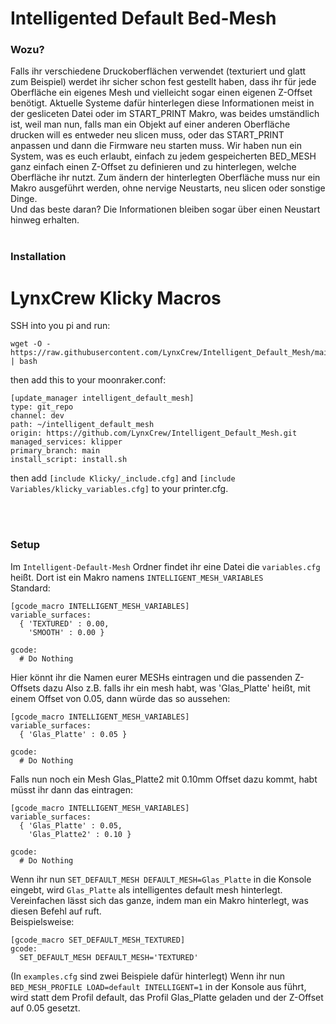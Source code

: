 # Intelligented Default Bed-Mesh

### Wozu?
Falls ihr verschiedene Druckoberflächen verwendet (texturiert und glatt zum Beispiel) werdet ihr sicher schon fest gestellt haben, dass ihr für jede Oberfläche ein eigenes Mesh und vielleicht sogar einen eigenen Z-Offset benötigt.
Aktuelle Systeme dafür hinterlegen diese Informationen meist in der gesliceten Datei oder im START_PRINT Makro, was beides umständlich ist, weil man nun, falls man ein Objekt auf einer anderen Oberfläche drucken will es entweder neu slicen muss, oder das START_PRINT anpassen und dann die Firmware neu starten muss.
Wir haben nun ein System, was es euch erlaubt, einfach zu jedem gespeicherten BED_MESH ganz einfach einen Z-Offset zu definieren und zu hinterlegen, welche Oberfläche ihr nutzt.
Zum ändern der hinterlegten Oberfläche muss nur ein Makro ausgeführt werden, ohne nervige Neustarts, neu slicen oder sonstige Dinge. <br>
Und das beste daran? Die Informationen bleiben sogar über einen Neustart hinweg erhalten.
<br>
<br>

### Installation
# LynxCrew Klicky Macros

SSH into you pi and run:
```
wget -O - https://raw.githubusercontent.com/LynxCrew/Intelligent_Default_Mesh/main/install.sh | bash
```

then add this to your moonraker.conf:
```
[update_manager intelligent_default_mesh]
type: git_repo
channel: dev
path: ~/intelligent_default_mesh
origin: https://github.com/LynxCrew/Intelligent_Default_Mesh.git
managed_services: klipper
primary_branch: main
install_script: install.sh
```

then add `[include Klicky/_include.cfg]` and `[include Variables/klicky_variables.cfg]` to your printer.cfg.



<br>
<br>

### Setup
Im `Intelligent-Default-Mesh` Ordner findet ihr eine Datei die `variables.cfg` heißt. Dort ist ein Makro namens `INTELLIGENT_MESH_VARIABLES` <br>
Standard: 
```
[gcode_macro INTELLIGENT_MESH_VARIABLES]
variable_surfaces:
  { 'TEXTURED' : 0.00,
    'SMOOTH' : 0.00 }

gcode:
  # Do Nothing
```

Hier könnt ihr die Namen eurer MESHs eintragen und die passenden Z-Offsets dazu 
Also z.B. falls ihr ein mesh habt, was 'Glas_Platte' heißt, mit einem Offset von 0.05, dann würde das so aussehen:
```
[gcode_macro INTELLIGENT_MESH_VARIABLES]
variable_surfaces:
  { 'Glas_Platte' : 0.05 }

gcode:
  # Do Nothing
```
Falls nun noch ein Mesh Glas_Platte2 mit 0.10mm Offset dazu kommt, habt müsst ihr dann das eintragen:
```
[gcode_macro INTELLIGENT_MESH_VARIABLES]
variable_surfaces:
  { 'Glas_Platte' : 0.05,
    'Glas_Platte2' : 0.10 }

gcode:
  # Do Nothing
````
Wenn ihr nun `SET_DEFAULT_MESH DEFAULT_MESH=Glas_Platte` in die Konsole eingebt, wird `Glas_Platte` als intelligentes default mesh hinterlegt. <br>
Vereinfachen lässt sich das ganze, indem man ein Makro hinterlegt, was diesen Befehl auf ruft. <br>
Beispielsweise: 
```
[gcode_macro SET_DEFAULT_MESH_TEXTURED]
gcode:
  SET_DEFAULT_MESH DEFAULT_MESH='TEXTURED'
```
(In `examples.cfg` sind zwei Beispiele dafür hinterlegt)
Wenn ihr nun `BED_MESH_PROFILE LOAD=default INTELLIGENT=1` in der Konsole aus führt, wird statt dem Profil default, das Profil Glas_Platte geladen und der Z-Offset auf 0.05 gesetzt.

